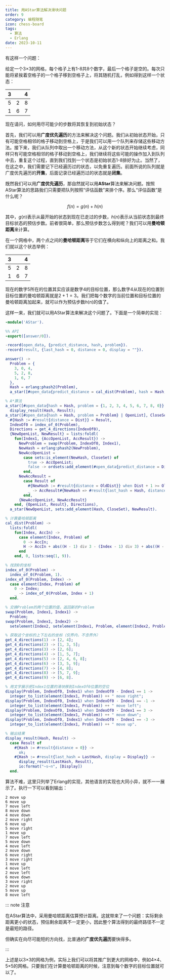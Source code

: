 ```yaml
---
title: 用AStar算法解决滑块问题
order: 9
category: 编程随笔
icon: chess-board
tags:
  - 算法
  - Erlang
date: 2023-10-11
---
```


有这样一个问题：

给定一个3×3的网格，每个格子上有1-8共8个数字，最后一个格子是空的。每次只能将紧挨着空格子的一个格子移到空格子上，将其随机打乱，例如得到这样一个状态：

| 3 |   | 4 |
|:-:|:-:|:-:|
| 5 | 2 | 8 |
| 1 | 6 | 7 |

现在请问，如何用尽可能少的步数将其恢复到初始状态？

首先，我们可以用**广度优先遍历**的方法来解决这个问题。我们从初始状态开始，只有可能空格相邻的格子移动到空格上，于是我们可以用一个队列来存储这些移动方法。接下来，我们从队列中取出一个移动方法，从这个新的状态开始继续考虑，同样只有可能空格相邻的格子移动到空格上，我们继续将这些可能的操作加入到队列中去，重复这个过程，直到我们找到一个状态是初始状态1-8排好为止。当然了，在这之中，我们需要记下已经遍历过的状态，以免重复遍历。前面所说的队列就是广度优先遍历的**开集**，后面记录已经遍历过的状态就是**闭集**。

既然我们可以用**广度优先遍历**，那自然就可以用**AStar**算法来解决问题。按照AStar算法的思路我们只需要把队列按照“评估函数”来排个序。那么“评估函数”是什么呢？

$$
f(n) = g(n) + h(n)
$$

其中，$g(n)$表示从最开始的状态到现在已走过的步数，$h(n)$表示从当前状态到最终目标状态的预估步数。前者很简单，那么预估步数怎么得到呢？我们可以用**曼哈顿距离**来计算。

在一个网格中，两个点之间的**曼哈顿距离**等于它们在横向和纵向上的距离之和。我们就以这个状态举例：

| 3 |   | 4 |
|:-:|:-:|:-:|
| 5 | 2 | 8 |
| 1 | 6 | 7 |

现在的数字5所在的位置其实应该是数字4的目标位置，那么数字4从现在的位置到目标位置的曼哈顿距离就是$2+1=3$。我们把每个数字的当前位置和目标位置的曼哈顿距离加起来，就可以作为预估步数$h(n)$的值了。

这样一来，我们就可以用AStar算法来解决这个问题了。下面是一个简单的实现：

```erlang
-module('AStar').

%% API
-export([answer/0]).

-record(open_data, {predict_distance, hash, problem}).
-record(result, {last_hash = 0, distance = 0, display = ""}).

answer() ->
  Problem = {
    3, 0, 4,
    5, 2, 8,
    1, 6, 7
  },
  Hash = erlang:phash2(Problem),
  a_star([#open_data{predict_distance = cal_dist(Problem), hash = Hash, problem = Problem}], sets:new(), #{Hash => #result{}}).

% A*算法
a_star([#open_data{hash = Hash, problem = {1, 2, 3, 4, 5, 6, 7, 8, 0}} | _], _, Result) ->
  display_result(Hash, Result);
a_star([#open_data{hash = Hash, problem = Problem} | OpenList], CloseSet, Result) ->
  #{Hash := #result{distance = Dist}} = Result,
  IndexOf0 = index_of_0(Problem),
  Directions = get_4_directions(IndexOf0),
  {NewOpenList, NewResult} = lists:foldl(
    fun(Index1, {AccOpenList, AccResult}) ->
      NewProblem = swap(Problem, IndexOf0, Index1),
      NewHash = erlang:phash2(NewProblem),
      NewAccOpenList =
        case sets:is_element(NewHash, CloseSet) of
          true -> AccOpenList;
          false -> ordsets:add_element(#open_data{predict_distance = Dist + 1 + cal_dist(NewProblem), hash = NewHash, problem = NewProblem}, AccOpenList)
        end,
      NewAccResult =
        case Result of
          #{NewHash := #result{distance = OldDist}} when Dist + 1 >= OldDist -> AccResult;
          _ -> AccResult#{NewHash => #result{last_hash = Hash, distance = Dist + 1, display = display(Problem, IndexOf0, Index1)}}
        end,
      {NewAccOpenList, NewAccResult}
    end, {OpenList, Result}, Directions),
  a_star(NewOpenList, sets:add_element(Hash, CloseSet), NewResult).

% 计算曼哈顿距离
cal_dist(Problem) ->
  lists:foldl(
    fun(Index, AccIn) ->
      case element(Index, Problem) of
        0 -> AccIn;
        H -> AccIn + abs((H - 1) div 3 - (Index - 1) div 3) + abs((H - 1) rem 3 - (Index - 1) rem 3)
      end
    end, 0, lists:seq(1, 9)).

% 找到0的坐标
index_of_0(Problem) ->
  index_of_0(Problem, 1).
index_of_0(Problem, Index) ->
  case element(Index, Problem) of
    0 -> Index;
    _ -> index_of_0(Problem, Index + 1)
  end.

% 交换Problem的两个位置的值，返回新的Problem
swap(Problem, Index1, Index1) ->
  Problem;
swap(Problem, Index1, Index2) ->
  setelement(Index2, setelement(Index1, Problem, element(Index2, Problem)), element(Index1, Problem)).

% 获取这个坐标的上下左右的坐标（仅界内，不含界外）
get_4_directions(1) -> [2, 4];
get_4_directions(2) -> [1, 3, 5];
get_4_directions(3) -> [2, 6];
get_4_directions(4) -> [1, 5, 7];
get_4_directions(5) -> [2, 4, 6, 8];
get_4_directions(6) -> [3, 5, 9];
get_4_directions(7) -> [4, 8];
get_4_directions(8) -> [5, 7, 9];
get_4_directions(9) -> [6, 8].

% 用文字展示把Index1位置的滑块移到IndexOf0位置的空位
display(Problem, IndexOf0, Index1) when IndexOf0 - Index1 == 1 ->
  integer_to_list(element(Index1, Problem)) ++ " move right";
display(Problem, IndexOf0, Index1) when IndexOf0 - Index1 == -1 ->
  integer_to_list(element(Index1, Problem)) ++ " move left";
display(Problem, IndexOf0, Index1) when IndexOf0 - Index1 == 3 ->
  integer_to_list(element(Index1, Problem)) ++ " move down";
display(Problem, IndexOf0, Index1) when IndexOf0 - Index1 == -3 ->
  integer_to_list(element(Index1, Problem)) ++ " move up".

% 输出结果
display_result(Hash, Result) ->
  case Result of
    #{Hash := #result{distance = 0}} ->
      ok;
    #{Hash := #result{last_hash = LastHash, display = Display}} ->
      display_result(LastHash, Result),
      io:format("~s~n", [Display])
  end.
```

算法不难，这里只列举了Erlang的实现，其他语言的实现也大同小异，就不一一展示了。执行一下可以看到输出：

``` :collapsed-lines=2
2 move up
6 move up
7 move left
8 move down
4 move down
2 move right
6 move up
5 move right
1 move up
7 move left
5 move down
4 move left
2 move down
6 move right
3 move right
1 move up
4 move left
2 move left
6 move down
3 move right
2 move up
5 move up
8 move left
```

::: note 注意

在AStar算法中，采用曼哈顿距离估算预计距离。这就带来了一个问题：实际剩余距离更小的状态，预估剩余距离不一定更小，因此整个算法得到的最终路径不一定是最短的路径。

但确实在向尽可能短的方向找，比普通的**广度优先遍历**要快得多。

:::

上述是以3×3的网格为例，实际上我们可以将其推广到更大的网格中，例如4×4、5×5的网格。只要我们在计算曼哈顿距离的时候，注意到每个数字的目标位置就可以了。